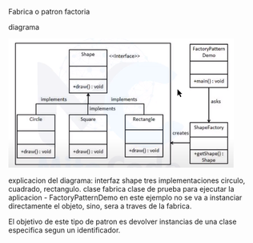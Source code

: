 Fabrica o patron factoria

diagrama

![Image text](https://github.com/varrietasotelo/patrones/blob/main/Imagenes/fabrica.PNG) 


explicacion del diagrama: 
  interfaz shape 
  tres implementaciones circulo, cuadrado, rectangulo. 
  clase fabrica
  clase de prueba para ejecutar la aplicacion - FactoryPatternDemo
  en este ejemplo no se va a instanciar directamente el objeto, sino, sera a traves de la fabrica. 

El objetivo de este tipo de patron es devolver instancias de una clase especifica segun un identificador. 
